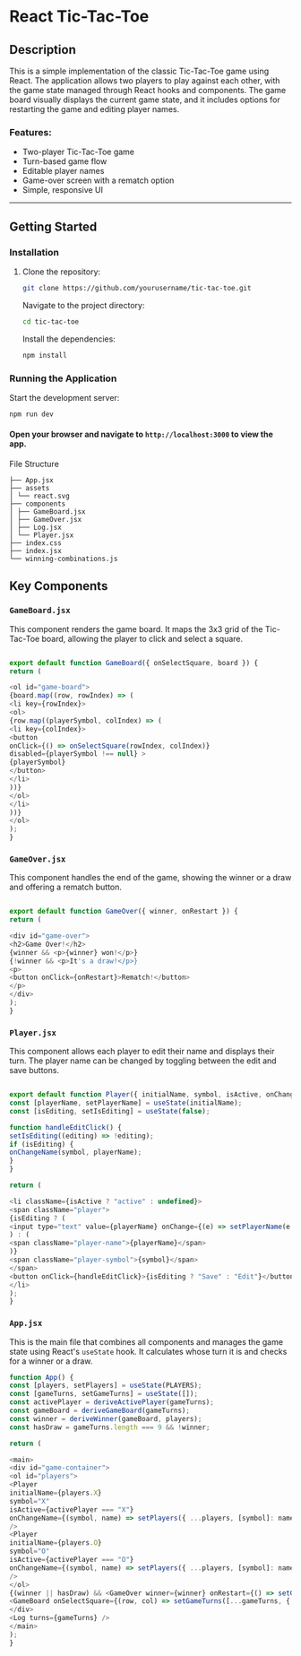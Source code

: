 # React Tic-Tac-Toe

## Description

This is a simple implementation of the classic Tic-Tac-Toe game using React. The application allows two players to play against each other, with the game state managed through React hooks and components. The game board visually displays the current game state, and it includes options for restarting the game and editing player names.

### Features:

- Two-player Tic-Tac-Toe game
- Turn-based game flow
- Editable player names
- Game-over screen with a rematch option
- Simple, responsive UI

---

## Getting Started

### Installation

1. Clone the repository:
   ```bash
   git clone https://github.com/yourusername/tic-tac-toe.git
   ```
   Navigate to the project directory:
   ```bash
   cd tic-tac-toe
   ```
   Install the dependencies:
   ```bash
   npm install
   ```

### Running the Application

Start the development server:

```bash
npm run dev
```

#### Open your browser and navigate to <code>http://localhost:3000</code> to view the app.

File Structure

```plaintext
├── App.jsx
├── assets
│ └── react.svg
├── components
│ ├── GameBoard.jsx
│ ├── GameOver.jsx
│ ├── Log.jsx
│ └── Player.jsx
├── index.css
├── index.jsx
└── winning-combinations.js
```

## Key Components

### <code>GameBoard.jsx</code><br>

This component renders the game board. It maps the 3x3 grid of the Tic-Tac-Toe board, allowing the player to click and select a square.

```javascript

export default function GameBoard({ onSelectSquare, board }) {
return (

<ol id="game-board">
{board.map((row, rowIndex) => (
<li key={rowIndex}>
<ol>
{row.map((playerSymbol, colIndex) => (
<li key={colIndex}>
<button
onClick={() => onSelectSquare(rowIndex, colIndex)}
disabled={playerSymbol !== null} >
{playerSymbol}
</button>
</li>
))}
</ol>
</li>
))}
</ol>
);
}
```

### <code>GameOver.jsx</code><br>

This component handles the end of the game, showing the winner or a draw and offering a rematch button.

```javascript

export default function GameOver({ winner, onRestart }) {
return (

<div id="game-over">
<h2>Game Over!</h2>
{winner && <p>{winner} won!</p>}
{!winner && <p>It's a draw!</p>}
<p>
<button onClick={onRestart}>Rematch!</button>
</p>
</div>
);
}
```

### <code>Player.jsx</code><br>

This component allows each player to edit their name and displays their turn. The player name can be changed by toggling between the edit and save buttons.

```javascript

export default function Player({ initialName, symbol, isActive, onChangeName }) {
const [playerName, setPlayerName] = useState(initialName);
const [isEditing, setIsEditing] = useState(false);

function handleEditClick() {
setIsEditing((editing) => !editing);
if (isEditing) {
onChangeName(symbol, playerName);
}
}

return (

<li className={isActive ? "active" : undefined}>
<span className="player">
{isEditing ? (
<input type="text" value={playerName} onChange={(e) => setPlayerName(e.target.value)} />
) : (
<span className="player-name">{playerName}</span>
)}
<span className="player-symbol">{symbol}</span>
</span>
<button onClick={handleEditClick}>{isEditing ? "Save" : "Edit"}</button>
</li>
);
}
```

### <code>App.jsx</code><br>

This is the main file that combines all components and manages the game state using React's <code>useState</code> hook. It calculates whose turn it is and checks for a winner or a draw.

```javascript
function App() {
const [players, setPlayers] = useState(PLAYERS);
const [gameTurns, setGameTurns] = useState([]);
const activePlayer = deriveActivePlayer(gameTurns);
const gameBoard = deriveGameBoard(gameTurns);
const winner = deriveWinner(gameBoard, players);
const hasDraw = gameTurns.length === 9 && !winner;

return (

<main>
<div id="game-container">
<ol id="players">
<Player
initialName={players.X}
symbol="X"
isActive={activePlayer === "X"}
onChangeName={(symbol, name) => setPlayers({ ...players, [symbol]: name })}
/>
<Player
initialName={players.O}
symbol="O"
isActive={activePlayer === "O"}
onChangeName={(symbol, name) => setPlayers({ ...players, [symbol]: name })}
/>
</ol>
{(winner || hasDraw) && <GameOver winner={winner} onRestart={() => setGameTurns([])} />}
<GameBoard onSelectSquare={(row, col) => setGameTurns([...gameTurns, { row, col }])} board={gameBoard} />
</div>
<Log turns={gameTurns} />
</main>
);
}
```

